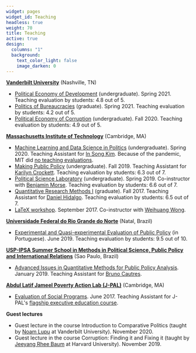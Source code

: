 ```yaml
---
widget: pages
widget_id: Teaching
headless: true
weight: 70
title: Teaching
active: true
design:
  columns: "1"
  background:
    text_color_light: false
    image_darken: 0
---
```

**[Vanderbilt University](http://www.vanderbilt.edu)** (Nashville, TN)

* [Political Economy of Development](syllabi/development_syllabus.pdf) (undergraduate). Spring 2021. Teaching evaluation by students: 4.8 out of 5.
* [Politics of Bureaucracies](syllabi/bureaucracies_syllabus.pdf) (graduate). Spring 2021. Teaching evaluation by students: 4.2 out of 5.
* [Political Economy of Corruption](syllabi/corruption_syllabus.pdf) (undergraduate). Fall 2020. Teaching evaluation by students: 4.9 out of 5.

**[Massachusetts Institute of Technology](http://www.mit.edu)** (Cambridge, MA)
* [Machine Learning and Data Science in Politics](syllabi/machine_learning_syllabus.pdf) (undergraduate). Spring 2020. Teaching Assistant for [In Song Kim](http://web.mit.edu/insong/www/). Because of the pandemic, MIT did [no teaching evaluations](https://covid19.mit.edu/subject-and-student-surveys-for-spring-2020). 
* [Making Public Policy](syllabi/public_policy_syllabus.pdf) (undergraduate). Fall 2019. Teaching Assistant for [Karilyn Crockett](https://dusp.mit.edu/faculty/karilyn-crockett). Teaching evaluation by students: 6.3 out of 7.
* [Political Science Laboratory](syllabi/polisci_lab_syllabus.pdf) (undergraduate). Spring 2019. Co-instructor with [Benjamin Morse](http://www.benmorse.net/). Teaching evaluation by students: 6.6 out of 7. 
* [Quantitative Research Methods I](syllabi/quant_1_syllabus.pdf) (graduate). Fall 2017. Teaching Assistant for [Daniel Hidalgo](https://www.dhidalgo.me/). Teaching evaluation by students: 6.5 out of 7.
* [LaTeX workshop](syllabi/latex_slides.pdf). September 2017. Co-instructor with [Weihuang Wong](https://weihuangwong.github.io/).

**[Universidade Federal do Rio Grande do Norte](http://www.ufrn.br)** (Natal, Brazil)
* [Experimental and Quasi-experimental Evaluation of Public Policy](syllabi/ufrn_agenda.pdf) (in Portuguese). June 2019. Teaching evaluation by students: 9.5 out of 10. 

**[USP-IPSA Summer School in Methods in Political Science, Public Policy and International Relations](http://summerschool.fflch.usp.br/)** (Sao Paulo, Brazil)
* [Advanced Issues in Quantitative Methods for Public Policy Analysis](syllabi/policy_analysis_syllabus.pdf). January 2019. Teaching Assistant for [Bruno Cautres](https://www.sciencespo.fr/cevipof/en/researcher/bruno-cautres.html).

**[Abdul Latif Jameel Poverty Action Lab (J-PAL)](https://www.povertyactionlab.org/)** (Cambridge, MA)
* [Evaluation of Social Programs](syllabi/jpal_agenda.pdf). June 2017. Teaching Assistant for J-PAL's [flagship executive education course](https://www.povertyactionlab.org/page/evaluating-social-programs).

**Guest lectures**
* Guest lecture in the course Introduction to Comparative Politics (taught by [Noam Lupu](https://www.noamlupu.com/) at Vanderbilt University). November 2020.
* Guest lecture in the course Corruption: Finding it and Fixing it (taught by [Jeeyang Rhee Baum](https://www.hks.harvard.edu/faculty/jeeyang-rhee-baum) at Harvard University). November 2019.
